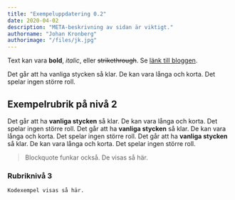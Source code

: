 ```yaml
---
title: "Exempeluppdatering 0.2"
date: 2020-04-02
description: "META-beskrivning av sidan är viktigt."
authorname: "Johan Kronberg"
authorimage: "/files/jk.jpg"
---
```


Text kan vara **bold**, _italic_, eller ~~strikethrough~~. Se [länk till bloggen](https://krompaco.nu).
<!--more-->
Det går att ha vanliga stycken så klar. De kan vara långa och korta. Det spelar ingen större roll.

## Exempelrubrik på nivå 2

Det går att ha **vanliga stycken** så klar. De kan vara långa och korta. Det spelar ingen större roll. Det går att ha **vanliga stycken** så klar. De kan vara långa och korta. Det spelar ingen större roll. Det går att ha **vanliga stycken** så klar. De kan vara långa och korta. Det spelar ingen större roll.

> Blockquote funkar också. De visas så här.

### Rubriknivå 3

```
Kodexempel visas så här.
```